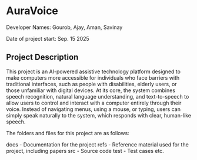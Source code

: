 # AuraVoice

Developer Names: Gourob, Ajay, Aman, Savinay

Date of project start: Sep. 15 2025

## Project Description
This project is an AI-powered assistive technology platform designed to make computers more accessible for individuals who face barriers with traditional interfaces, such as people with disabilities, elderly users, or those unfamiliar with digital devices.
At its core, the system combines speech recognition, natural language understanding, and text-to-speech to allow users to control and interact with a computer entirely through their voice. Instead of navigating menus, using a mouse, or typing, users can simply speak naturally to the system, which responds with clear, human-like speech.

The folders and files for this project are as follows:

docs - Documentation for the project
refs - Reference material used for the project, including papers
src - Source code
test - Test cases
etc.
